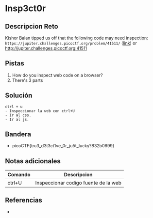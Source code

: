 # Insp3ct0r

## Descripcion Reto
Kishor Balan tipped us off that the following code may need inspection: `https://jupiter.challenges.picoctf.org/problem/41511/` ([link](https://jupiter.challenges.picoctf.org/problem/41511/)) or http://jupiter.challenges.picoctf.org:41511

## Pistas
1. How do you inspect web code on a browser?
2. There's 3 parts

## Solución
```command
ctrl + u
- Inspeccionar la web con ctrl+U
- Ir al css.
- Ir al js.
```

## Bandera
* picoCTF{tru3_d3t3ct1ve_0r_ju5t_lucky?832b0699}

## Notas adicionales
| Comando | Descripcion |
|---------|-------------|
| ctrl+U | Inspeccionar codigo fuente de la web |

## Referencias
- []()